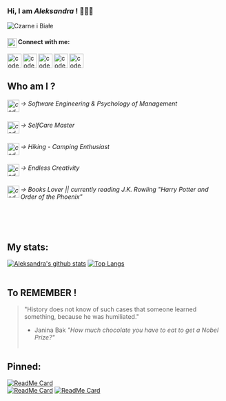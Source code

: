 ### Hi, I am *Aleksandra* ! 👩🏻‍💻

![Czarne i Białe ](https://user-images.githubusercontent.com/60992825/95758402-6ed41880-0c76-11eb-83a9-8fab28f0b98b.png)


#### [<img align="left" alt="codeSTACKr | Image" width="22px" src="https://iconmonstr.com/wp-content/g/gd/makefg.php?i=../assets/preview/2020/png/iconmonstr-friend-6.png&r=98&g=110&b=105" />][image] Connect with me: <br> 

[<img align="left" alt="codeSTACKr | Facebook" width="33px" src="https://iconmonstr.com/wp-content/g/gd/makefg.php?i=../assets/preview/2012/png/iconmonstr-facebook-5.png&r=154&g=171&b=165" />][facebook]
[<img align="left" alt="codeSTACKr | LinkedIn" width="33px" src="https://iconmonstr.com/wp-content/g/gd/makefg.php?i=../assets/preview/2012/png/iconmonstr-linkedin-5.png&r=145&g=161&b=155" />][linkedin]
[<img align="left" alt="codeSTACKr | Instagram" width="33px" src="https://iconmonstr.com/wp-content/g/gd/makefg.php?i=../assets/preview/2016/png/iconmonstr-instagram-15.png&r=145&g=161&b=155" />][instagram]
[<img align="left" alt="codeSTACKr | Medium" width="33px" src="https://iconmonstr.com/wp-content/g/gd/makefg.php?i=../assets/preview/2018/png/iconmonstr-medium-5.png&r=149&g=166&b=159" />][medium]
[<img align="left" alt="codeSTACKr | Webpage" width="33px" src="https://iconmonstr.com/wp-content/g/gd/makefg.php?i=../assets/preview/2012/png/iconmonstr-globe-6.png&r=150&g=166&b=166" />][webpage]



[facebook]: https://www.facebook.com/bystranowska/
[instagram]: https://www.instagram.com/letsdreamsmaketrue/?hl=en
[linkedin]: https://www.linkedin.com/in/aleksandra-bystranowska-takahashi-26635a89/
[medium]: https://aleksandra-bystranowska.medium.com/
[webpage]: https://aleksandra-b-t.github.io/
[image]: https://
[edu]: https://
<br>
<br> 

## Who am I ?
###### [<img align="left" alt="codeSTACKr | edu" width="28px" src="https://iconmonstr.com/wp-content/g/gd/makefg.php?i=../assets/preview/2019/png/iconmonstr-school-24.png&r=134&g=149&b=150" />][edu] -> Software Engineering & Psychology of Management 
###### [<img align="left" alt="codeSTACKr | edu" width="28px" src="https://iconmonstr.com/wp-content/g/gd/makefg.php?i=../assets/preview/2019/png/iconmonstr-customer-10.png&r=130&g=144&b=145" />][edu] -> SelfCare Master
###### [<img align="left" alt="codeSTACKr | edu" width="28px" src="https://iconmonstr.com/wp-content/g/gd/makefg.php?i=../assets/preview/2018/png/iconmonstr-tree-18.png&r=130&g=144&b=145" />][edu] -> Hiking - Camping Enthusiast
###### [<img align="left" alt="codeSTACKr | edu" width="28px" src="https://iconmonstr.com/wp-content/g/gd/makefg.php?i=../assets/preview/2018/png/iconmonstr-light-bulb-thin.png&r=125&g=139&b=140" />][edu] -> Endless Creativity 
###### [<img align="left" alt="codeSTACKr | edu" width="28px" src="https://iconmonstr.com/wp-content/g/gd/makefg.php?i=../assets/preview/2019/png/iconmonstr-school-26.png&r=118&g=131&b=133" />][edu] -> Books Lover || currently reading *J.K. Rowling "Harry Potter and Order of the Phoenix"*

<br><br>
## My stats:
[![Aleksandra's github stats](https://github-readme-stats.vercel.app/api?username=aleksandra-b-t&layout=compact&show_icons=true&theme=nord)](https://github.com/aleksandra-b-t/github-readme-stats)
[![Top Langs](https://github-readme-stats.vercel.app/api/top-langs/?username=aleksandra-b-t&layout=compact&show_icons=true&theme=nord)](https://github.com/aleksandra-b-t/github-readme-stats)
<br><br>




## To REMEMBER !
> "History does not know of such cases that someone learned something, because he was humiliated."
> - Janina Bak *"How much chocolate you have to eat to get a Nobel Prize?"*
<br><br>


## Pinned:
[![ReadMe Card](https://github-readme-stats.vercel.app/api/pin/?username=aleksandra-b-t&repo=finder&theme=nord)](https://github.com/aleksandra-b-t/finder)<br>
[![ReadMe Card](https://github-readme-stats.vercel.app/api/pin/?username=aleksandra-b-t&repo=one_step_fe&theme=nord)](https://github.com/aleksandra-b-t/one_step_fe)
[![ReadMe Card](https://github-readme-stats.vercel.app/api/pin/?username=aleksandra-b-t&repo=one_step_be&theme=nord)](https://github.com/aleksandra-b-t/one_step_be)


<!--
**aleksandra-b-t/aleksandra-b-t** is a ✨ _special_ ✨ repository because its `README.md` (this file) appears on your GitHub profile.

Here are some ideas to get you started:

- 🔭 I’m currently working on ...
- 🌱 I’m currently learning ...
- 👯 I’m looking to collaborate on ...
- 🤔 I’m looking for help with ...
- 💬 Ask me about ...
- 📫 How to reach me: ...
- 😄 Pronouns: ...
- ⚡ Fun fact: ...
-->
